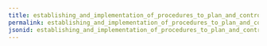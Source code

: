 ```yaml
---
title: establishing_and_implementation_of_procedures_to_plan_and_control_production
permalink: establishing_and_implementation_of_procedures_to_plan_and_control_production.html
jsonid: establishing_and_implementation_of_procedures_to_plan_and_control_production
---
```

